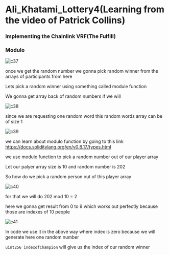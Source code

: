 # Ali_Khatami_Lottery4(Learning from the video of Patrick Collins)

### Implementing the Chainlink VRF(The Fulfill)

### Modulo



![c37](https://github.com/C191068/Ali_Khatami_Lottery4/assets/89090776/5c743bdb-4d2c-4561-bb90-0ab8b28bcde3)

once we get the random number we gonna pick random winner from the arrays of participants from here <br>


Lets pick a random winner using something called module function <br>

We gonna get array back of random numbers if we will <br>

![c38](https://github.com/C191068/Ali_Khatami_Lottery4/assets/89090776/f583ed02-b052-4268-a355-ee239a978116)

since we are requesting one random word this random words array can be of size 1 <br>

![c39](https://github.com/C191068/Ali_Khatami_Lottery4/assets/89090776/1657a2ff-1db9-41ef-b682-d7b1e4e17743)


we can learn about modulo function by going to this link https://docs.soliditylang.org/en/v0.8.17/types.html

we use module function to pick a random number out of our player array <br>


Let our palyer array size is 10 and random number is 202 <br>

So how do we pick a random person out of this player array <br>


![c40](https://github.com/C191068/Ali_Khatami_Lottery4/assets/89090776/952615d8-029c-4421-baca-42261d14ea32)

 for that we will do 202 mod 10 = 2


here we gonna get result from 0 to 9 which works out perfectly because those are indexes of 10 people <br>


![c41](https://github.com/C191068/Ali_Khatami_Lottery4/assets/89090776/a446c09b-3f85-4786-9518-4581c8790abc)

In code we use it in the above way where index is zero because we will generate here one random number <br>

```uint256 indexofChampion``` will give us the index of our random winner <br>


























